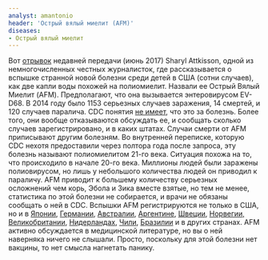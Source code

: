 ```yaml
---
analyst: amantonio
header: 'Острый вялый миелит (AFM)'
diseases:
- Острый вялый миелит
---
```


Вот [отрывок](https://www.youtube.com/watch?v=Mkj9TEQq-4Q) недавней передачи (июнь 2017) Sharyl Attkisson, одной из немногочисленных честных журналисток, где рассказывается о вспышке странной новой болезни среди детей в США (сотни случаев), как две капли воды похожей на полиомиелит. Назвали ее Острый Вялый Миелит (AFM). Предполагают, что она вызывается энтеровирусом EV-D68. В 2014 году было 1153 серьезных случаев заражения, 14 смертей, и 120 случаев паралича.
CDC понятия [не имеет](https://www.cdc.gov/acute-flaccid-myelitis/afm-surveillance.html), что это за болезнь. Более того, они вообще отказываются обсуждать ее, и сообщать сколько случаев зарегистрировано, и в каких штатах. Случаи смерти от AFM приписывают другим болезням. Во внутренней переписке, которую CDC нехотя предоставили через полтора года после запроса, эту болезнь называют полиомиелитом 21-го века. Ситуация похожа на то, что происходило в начале 20-го века. Миллионы людей были заражены полиовирусом, но лишь у небольшого количества людей он приводил к параличу.
AFM приводит к большему количеству серьезных осложнений чем корь, Эбола и Зика вместе взятые, но тем не менее, статистика по этой болезни не собирается, и врачи не обязаны сообщать о ней в CDC.
Вспышки AFM регистрируются не только в США, но и в [Японии](https://www.ncbi.nlm.nih.gov/pubmed/29028962), [Германии](https://www.ncbi.nlm.nih.gov/pmc/articles/PMC5596149/), [Австралии](https://www.ncbi.nlm.nih.gov/pubmed/28639345), [Аргентине](https://www.ncbi.nlm.nih.gov/pubmed/28747261), [Швеции](https://www.ncbi.nlm.nih.gov/pubmed/27918255), [Норвегии,](https://www.ncbi.nlm.nih.gov/pubmed/25788251) [Великобритании](https://www.ncbi.nlm.nih.gov/pmc/articles/PMC5404488/), [Нидерландах](https://www.ncbi.nlm.nih.gov/pubmed/27660916), [Чили](https://www.ncbi.nlm.nih.gov/pubmed/25811806), [Бразилии](https://www.ncbi.nlm.nih.gov/pmc/articles/PMC4631932/) и в других странах.
AFM активно обсуждается в медицинской литературе, но вы о ней наверняка ничего не слышали. Просто, поскольку для этой болезни нет вакцины, то нет смысла нагнетать панику.
